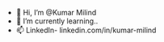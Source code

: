 - 👋 Hi, I’m @Kumar Milind  
- 🌱 I’m currently learning..
- 📫 LinkedIn- linkedin.com/in/kumar-milind

<!---
Milind12219782/Milind12219782 is a ✨ special ✨ repository because its `README.md` (this file) appears on your GitHub profile.
You can click the Preview link to take a look at your changes.
--->
